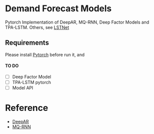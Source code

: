 # Demand Forecast Models

Pytorch Implementation of DeepAR, MQ-RNN, Deep Factor Models and TPA-LSTM. Others, see [LSTNet](https://github.com/laiguokun/LSTNet)

## Requirements
Please install [Pytorch](https://pytorch.org/) before run it, and 

#### TO DO
* [ ] Deep Factor Model
* [ ] TPA-LSTM pytorch 
* [ ] Model API

# Reference
* [DeepAR](https://arxiv.org/abs/1704.04110)
* [MQ-RNN](https://arxiv.org/abs/1711.11053)
